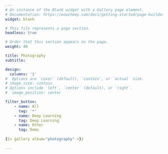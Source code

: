 ```yaml
---
# An instance of the Blank widget with a Gallery page element.
# Documentation: https://wowchemy.com/docs/getting-started/page-builder/
widget: blank

# This file represents a page section.
headless: true

# Order that this section appears on the page.
weight: 40

title: Photography
subtitle:

design:
  columns: '1'
#  Options are `cover` (default), `contain`, or `actual` size.  
# image_size: contain
# Options include `left`, `center` (default), or `right`.
#  image_position: center 

filter_button:
    - name: All
      tag: '*'
    - name: Deep Learning
      tag: Deep Learning
    - name: Other
      tag: Demo
      
{{< gallery album="photography" >}}
  
---
```


